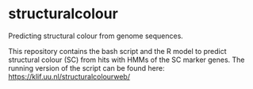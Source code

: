 # structuralcolour
Predicting structural colour from genome sequences. 

This repository contains the bash script and the R model to predict structural colour (SC) from hits with HMMs of the SC marker genes. The running version of the script can be found here: https://klif.uu.nl/structuralcolourweb/
